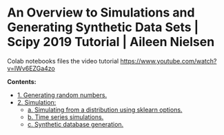 # An Overview to Simulations and Generating Synthetic Data Sets | Scipy 2019 Tutorial | Aileen Nielsen
Colab notebooks files the video tutorial https://www.youtube.com/watch?v=IWv6EZGa4zo

**Contents:**

* [1. Generating random numbers.](https://github.com/idhamari/sim_synth_data/blob/main/1_Generating_random_numbers.ipynb)
* [2. Simulation:]()
  * [a. Simulating from a distribution using sklearn options.](https://github.com/idhamari/sim_synth_data/blob/main/2a_Simulating_from_a_distribution_using_sklearn_options.ipynb)
  * [b. Time series simulations.](https://github.com/idhamari/sim_synth_data/blob/main/2b_Time_series_simulations.ipynb)
  * [c. Synthetic database generation.](https://github.com/idhamari/sim_synth_data/blob/main/2c_Synthetic_database.ipynb)
